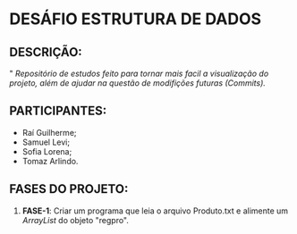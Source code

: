 # **DESÁFIO ESTRUTURA DE DADOS**

## DESCRIÇÃO:
" *Repositório de estudos feito para tornar mais facil a visualização do projeto, além de ajudar na questão de modifições futuras (Commits).*

## PARTICIPANTES:
 - Raí Guilherme;
 - Samuel Levi;
 - Sofia Lorena;
 - Tomaz Arlindo.

## FASES DO PROJETO:
1. **FASE-1**: Criar um programa que leia o arquivo Produto.txt e alimente um *ArrayList* do objeto "regpro".